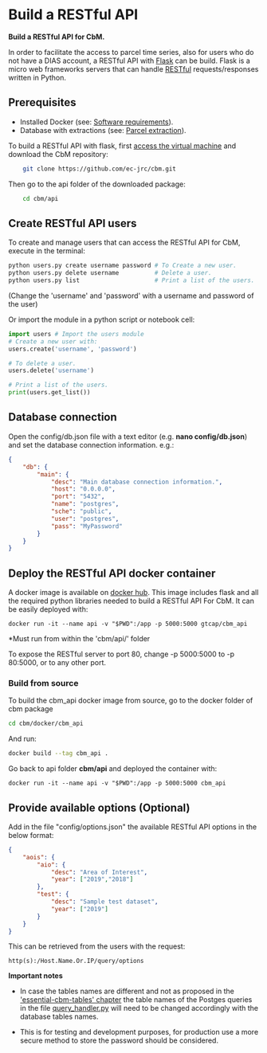 # Build a RESTful API

**Build a RESTful API for CbM.**

In order to facilitate the access to parcel time series, also for users who do not have a DIAS account, a RESTful API with [Flask](https://www.fullstackpython.com/flask.html) can be build. Flask is a micro web frameworks servers that can handle [RESTful](https://en.wikipedia.org/wiki/Representational_state_transfer) requests/responses written in Python.

## Prerequisites

- Installed Docker (see: [Software requirements](https://jrc-cbm.readthedocs.io/en/latest/setup_prerequisites.html#required-software)).
- Database with extractions (see: [Parcel extraction](https://jrc-cbm.readthedocs.io/en/latest/setup_extract.html)).

To build a RESTful API with flask, first [access the virtual machine](https://jrc-cbm.readthedocs.io/en/latest/setup_prerequisites.html#connecting-to-the-tenant-host-vm-via-ssh) and download the CbM repository:
```bash
    git clone https://github.com/ec-jrc/cbm.git
```
Then go to the api folder of the downloaded package:
```bash
    cd cbm/api
```

## Create RESTful API users

To create and manage users that can access the RESTful API for CbM, execute in the terminal:

```bash
python users.py create username password # To Create a new user.
python users.py delete username          # Delete a user.
python users.py list                     # Print a list of the users.
```
(Change the 'username' and 'password' with a username and password of the user)

Or import the module in a python script or notebook cell:

```python
import users # Import the users module
# Create a new user with:
users.create('username', 'password')

# To delete a user.
users.delete('username')

# Print a list of the users.
print(users.get_list())
```

## Database connection

Open the config/db.json file with a text editor (e.g. **nano config/db.json**)
and set the database connection information. e.g.:
```json
{
    "db": {
        "main": {
            "desc": "Main database connection information.",
            "host": "0.0.0.0",
            "port": "5432",
            "name": "postgres",
            "sche": "public",
            "user": "postgres",
            "pass": "MyPassword"
        }
    }
}
```

## Deploy the RESTful API docker container

A docker image is available on [docker hub](https://hub.docker.com/r/gtcap/cbm_api). This image includes flask and all the required python libraries needed to build a RESTful API For CbM. It can be easily deployed with:

    docker run -it --name api -v "$PWD":/app -p 5000:5000 gtcap/cbm_api

<!-- $ -->

*Must run from within the 'cbm/api/' folder

To expose the RESTful server to port 80, change -p 5000:5000 to -p 80:5000, or to any other port.


### Build from source

To build the cbm_api docker image from source, go to the docker folder of cbm package
```bash
cd cbm/docker/cbm_api
```
And run:
```bash
docker build --tag cbm_api .
```
Go back to api folder **cbm/api** and deployed the container with:

    docker run -it --name api -v "$PWD":/app -p 5000:5000 cbm_api

<!-- $ -->

## Provide available options (Optional)

Add in the file "config/options.json" the available RESTful API options in the below format:

```json
{
    "aois": {
        "aio": {
            "desc": "Area of Interest",
            "year": ["2019","2018"]
        },
        "test": {
            "desc": "Sample test dataset",
            "year": ["2019"]
        }
    }
}
```

This can be retrieved from the users with the request:

    http(s):/Host.Name.Or.IP/query/options


**Important notes**

* In case the tables names are different and not as proposed in the ['essential-cbm-tables' chapter](https://jrc-cbm.readthedocs.io/en/latest/setup_prerequisites.html#essential-cbm-tables) the table names of the Postges queries in the file [query_handler.py](https://github.com/ec-jrc/cbm/blob/main/api/query_handler.py) will need to be changed accordingly with the database tables names.

* This is for testing and development purposes, for production use a more secure method to store the password should be considered.
